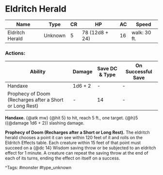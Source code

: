 # Eldritch Herald

| Name | Type | CR | HP | AC | Speed |
|------|------|----|----|----|-------|
| Eldritch Herald | Unknown | 5 | 78 (12d8 + 24) | 16 | walk: 30 ft. |

### Actions:

| Ability | Damage | Save DC & Type | On Successful Save |
|---------|--------|----------------|--------------------|
| Handaxe | 1d6 + 2 | - | - |
| Prophecy of Doom (Recharges after a Short or Long Rest) | - | 14 | - |


**Handaxe.** {@atk mw} {@hit 5} to hit, reach 5 ft., one target. {@h}5 ({@damage 1d6 + 2}) slashing damage.

**Prophecy of Doom (Recharges after a Short or Long Rest).** The eldritch herald chooses a point it can see within 120 feet of it and rolls on the Eldritch Effects table. Each creature within 15 feet of that point must succeed on a {@dc 14} Wisdom saving throw or be subjected to an eldritch effect for 1 minute. A creature can repeat the saving throw at the end of each of its turns, ending the effect on itself on a success.

^Tags: #monster #type_unknown